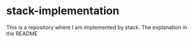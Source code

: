 # stack-implementation
This is a repository where I am implemented by stack. The explanation in the README
